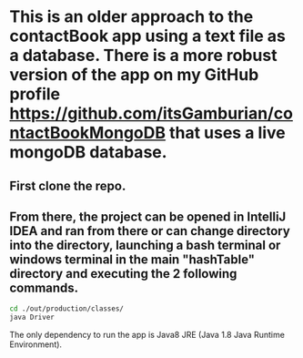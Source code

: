# This is an older approach to the contactBook app using a text file as a database. There is a more robust version of the app on my GitHub profile https://github.com/itsGamburian/contactBookMongoDB that uses a live mongoDB database.

## First clone the repo.
## From there, the project can be opened in IntelliJ IDEA and ran from there or can change directory into the directory, launching a bash terminal or windows terminal in the main "hashTable" directory and executing the 2 following commands. 

```bash
cd ./out/production/classes/
java Driver
```


The only dependency to run the app is Java8 JRE (Java 1.8 Java Runtime Environment).
